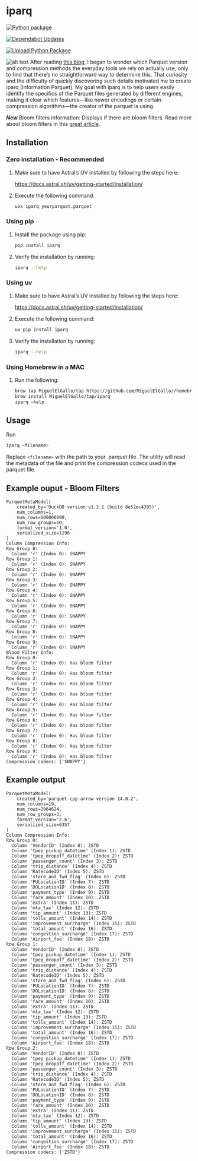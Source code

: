 # iparq

[![Python package](https://github.com/MiguelElGallo/iparq/actions/workflows/python-package.yml/badge.svg)](https://github.com/MiguelElGallo/iparq/actions/workflows/python-package.yml)

[![Dependabot Updates](https://github.com/MiguelElGallo/iparq/actions/workflows/dependabot/dependabot-updates/badge.svg)](https://github.com/MiguelElGallo/iparq/actions/workflows/dependabot/dependabot-updates)

[![Upload Python Package](https://github.com/MiguelElGallo/iparq/actions/workflows/python-publish.yml/badge.svg)](https://github.com/MiguelElGallo/iparq/actions/workflows/python-publish.yml)

![alt text](media/iparq.png)
After reading [this blog](https://duckdb.org/2025/01/22/parquet-encodings.html), I began to wonder which Parquet version and compression methods the everyday tools we rely on actually use, only to find that there’s no straightforward way to determine this. That curiosity and the difficulty of quickly discovering such details motivated me to create iparq (Information Parquet). My goal with iparq is to help users easily identify the specifics of the Parquet files generated by different engines, making it clear which features—like newer encodings or certain compression algorithms—the creator of the parquet is using.

***New*** Bloom filters information: Displays if there are bloom filters.
Read more about bloom filters in this [great article](https://duckdb.org/2025/03/07/parquet-bloom-filters-in-duckdb.html).


## Installation

### Zero installation - Recommended

1) Make sure to have Astral’s UV installed by following the steps here:  

    <https://docs.astral.sh/uv/getting-started/installation/>

2) Execute the following command:

    ```sh
    uvx iparq yourparquet.parquet
    ```

### Using pip

1) Install the package using pip:

    ```sh
    pip install iparq
    ```

2) Verify the installation by running:

    ```sh
    iparq --help
    ```

### Using uv

1) Make sure to have Astral’s UV installed by following the steps here:  

    <https://docs.astral.sh/uv/getting-started/installation/>

2) Execute the following command:

    ```sh
    uv pip install iparq
    ```

3) Verify the installation by running:

    ```sh
    iparq --help
    ```

### Using Homebrew in a MAC

1) Run the following:

    ```sh
    brew tap MiguelElGallo/tap https://github.com/MiguelElGallo//homebrew-iparq.git
    brew install MiguelElGallo/tap/iparq
    iparq —help
    ```

## Usage

Run

```sh
iparq <filename>
```

Replace `<filename>` with the path to your .parquet file. The utility will read the metadata of the file and print the compression codecs used in the parquet file.

## Example ouput - Bloom Filters

```log
ParquetMetaModel(
    created_by='DuckDB version v1.2.1 (build 8e52ec4395)',
    num_columns=1,
    num_rows=100000000,
    num_row_groups=10,
    format_version='1.0',
    serialized_size=1196
)
Column Compression Info:
Row Group 0:
  Column 'r' (Index 0): SNAPPY
Row Group 1:
  Column 'r' (Index 0): SNAPPY
Row Group 2:
  Column 'r' (Index 0): SNAPPY
Row Group 3:
  Column 'r' (Index 0): SNAPPY
Row Group 4:
  Column 'r' (Index 0): SNAPPY
Row Group 5:
  Column 'r' (Index 0): SNAPPY
Row Group 6:
  Column 'r' (Index 0): SNAPPY
Row Group 7:
  Column 'r' (Index 0): SNAPPY
Row Group 8:
  Column 'r' (Index 0): SNAPPY
Row Group 9:
  Column 'r' (Index 0): SNAPPY
Bloom Filter Info:
Row Group 0:
  Column 'r' (Index 0): Has bloom filter
Row Group 1:
  Column 'r' (Index 0): Has bloom filter
Row Group 2:
  Column 'r' (Index 0): Has bloom filter
Row Group 3:
  Column 'r' (Index 0): Has bloom filter
Row Group 4:
  Column 'r' (Index 0): Has bloom filter
Row Group 5:
  Column 'r' (Index 0): Has bloom filter
Row Group 6:
  Column 'r' (Index 0): Has bloom filter
Row Group 7:
  Column 'r' (Index 0): Has bloom filter
Row Group 8:
  Column 'r' (Index 0): Has bloom filter
Row Group 9:
  Column 'r' (Index 0): Has bloom filter
Compression codecs: {'SNAPPY'}
```

## Example output 

```log
ParquetMetaModel(
    created_by='parquet-cpp-arrow version 14.0.2',
    num_columns=19,
    num_rows=2964624,
    num_row_groups=3,
    format_version='2.6',
    serialized_size=6357
)
Column Compression Info:
Row Group 0:
  Column 'VendorID' (Index 0): ZSTD
  Column 'tpep_pickup_datetime' (Index 1): ZSTD
  Column 'tpep_dropoff_datetime' (Index 2): ZSTD
  Column 'passenger_count' (Index 3): ZSTD
  Column 'trip_distance' (Index 4): ZSTD
  Column 'RatecodeID' (Index 5): ZSTD
  Column 'store_and_fwd_flag' (Index 6): ZSTD
  Column 'PULocationID' (Index 7): ZSTD
  Column 'DOLocationID' (Index 8): ZSTD
  Column 'payment_type' (Index 9): ZSTD
  Column 'fare_amount' (Index 10): ZSTD
  Column 'extra' (Index 11): ZSTD
  Column 'mta_tax' (Index 12): ZSTD
  Column 'tip_amount' (Index 13): ZSTD
  Column 'tolls_amount' (Index 14): ZSTD
  Column 'improvement_surcharge' (Index 15): ZSTD
  Column 'total_amount' (Index 16): ZSTD
  Column 'congestion_surcharge' (Index 17): ZSTD
  Column 'Airport_fee' (Index 18): ZSTD
Row Group 1:
  Column 'VendorID' (Index 0): ZSTD
  Column 'tpep_pickup_datetime' (Index 1): ZSTD
  Column 'tpep_dropoff_datetime' (Index 2): ZSTD
  Column 'passenger_count' (Index 3): ZSTD
  Column 'trip_distance' (Index 4): ZSTD
  Column 'RatecodeID' (Index 5): ZSTD
  Column 'store_and_fwd_flag' (Index 6): ZSTD
  Column 'PULocationID' (Index 7): ZSTD
  Column 'DOLocationID' (Index 8): ZSTD
  Column 'payment_type' (Index 9): ZSTD
  Column 'fare_amount' (Index 10): ZSTD
  Column 'extra' (Index 11): ZSTD
  Column 'mta_tax' (Index 12): ZSTD
  Column 'tip_amount' (Index 13): ZSTD
  Column 'tolls_amount' (Index 14): ZSTD
  Column 'improvement_surcharge' (Index 15): ZSTD
  Column 'total_amount' (Index 16): ZSTD
  Column 'congestion_surcharge' (Index 17): ZSTD
  Column 'Airport_fee' (Index 18): ZSTD
Row Group 2:
  Column 'VendorID' (Index 0): ZSTD
  Column 'tpep_pickup_datetime' (Index 1): ZSTD
  Column 'tpep_dropoff_datetime' (Index 2): ZSTD
  Column 'passenger_count' (Index 3): ZSTD
  Column 'trip_distance' (Index 4): ZSTD
  Column 'RatecodeID' (Index 5): ZSTD
  Column 'store_and_fwd_flag' (Index 6): ZSTD
  Column 'PULocationID' (Index 7): ZSTD
  Column 'DOLocationID' (Index 8): ZSTD
  Column 'payment_type' (Index 9): ZSTD
  Column 'fare_amount' (Index 10): ZSTD
  Column 'extra' (Index 11): ZSTD
  Column 'mta_tax' (Index 12): ZSTD
  Column 'tip_amount' (Index 13): ZSTD
  Column 'tolls_amount' (Index 14): ZSTD
  Column 'improvement_surcharge' (Index 15): ZSTD
  Column 'total_amount' (Index 16): ZSTD
  Column 'congestion_surcharge' (Index 17): ZSTD
  Column 'Airport_fee' (Index 18): ZSTD
Compression codecs: {'ZSTD'}
```